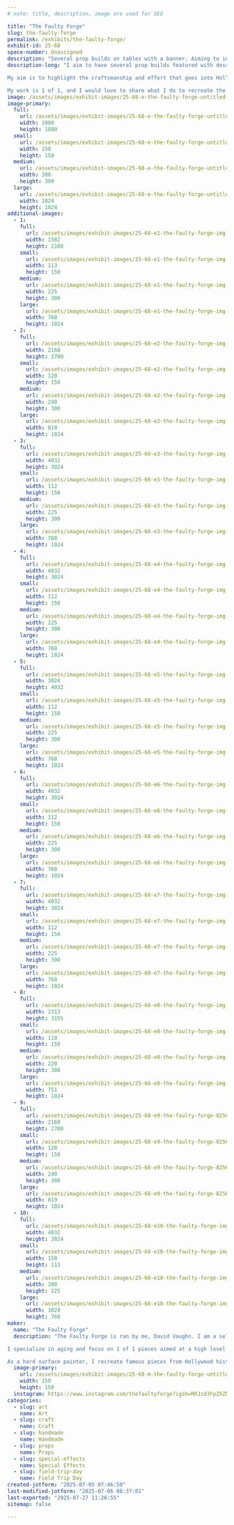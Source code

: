 ```yaml
---
# note: title, description, image are used for SEO

title: "The Faulty Forge"
slug: the-faulty-forge
permalink: /exhibits/the-faulty-forge/
exhibit-id: 25-68
space-number: Unassigned
description: "Several prop builds on tables with a banner. Aiming to inform the audience about my process."
description-long: "I aim to have several prop builds featured with descriptions of each and how the process went for each. I specialize in hard surface painting, so my setup will aim to highlight this. I will have a 3 foot pit droid that matches the one from the phantom menace, a blaster from alien romulus, various Indiana Jones props and some from Jaws. Others may come as well.

My aim is to highlight the craftsmanship and effort that goes into Hollywood level hard surface painting, as effects studios do it.

My work is 1 of 1, and I would love to share what I do to recreate the natural aging process that nature provides objects you see in reality."
image: /assets/images/exhibit-images/25-68-e-the-faulty-forge-untitled-3874-300x300.png
image-primary: 
  full:
    url: /assets/images/exhibit-images/25-68-e-the-faulty-forge-untitled-3874-full.png
    width: 1080
    height: 1080
  small:
    url: /assets/images/exhibit-images/25-68-e-the-faulty-forge-untitled-3874-150x150.png
    width: 150
    height: 150
  medium:
    url: /assets/images/exhibit-images/25-68-e-the-faulty-forge-untitled-3874-300x300.png
    width: 300
    height: 300
  large:
    url: /assets/images/exhibit-images/25-68-e-the-faulty-forge-untitled-3874-1024x1024.png
    width: 1024
    height: 1024
additional-images: 
  - 1:
    full:
      url: /assets/images/exhibit-images/25-68-e1-the-faulty-forge-img-8142-full.jpeg
      width: 1582
      height: 2108
    small:
      url: /assets/images/exhibit-images/25-68-e1-the-faulty-forge-img-8142-113x150.jpeg
      width: 113
      height: 150
    medium:
      url: /assets/images/exhibit-images/25-68-e1-the-faulty-forge-img-8142-225x300.jpeg
      width: 225
      height: 300
    large:
      url: /assets/images/exhibit-images/25-68-e1-the-faulty-forge-img-8142-768x1024.jpeg
      width: 768
      height: 1024
  - 2:
    full:
      url: /assets/images/exhibit-images/25-68-e2-the-faulty-forge-img-8029-526-full.jpeg
      width: 2160
      height: 2700
    small:
      url: /assets/images/exhibit-images/25-68-e2-the-faulty-forge-img-8029-526-120x150.jpeg
      width: 120
      height: 150
    medium:
      url: /assets/images/exhibit-images/25-68-e2-the-faulty-forge-img-8029-526-240x300.jpeg
      width: 240
      height: 300
    large:
      url: /assets/images/exhibit-images/25-68-e2-the-faulty-forge-img-8029-526-819x1024.jpeg
      width: 819
      height: 1024
  - 3:
    full:
      url: /assets/images/exhibit-images/25-68-e3-the-faulty-forge-img-7943-full.jpeg
      width: 4032
      height: 3024
    small:
      url: /assets/images/exhibit-images/25-68-e3-the-faulty-forge-img-7943-112x150.jpeg
      width: 112
      height: 150
    medium:
      url: /assets/images/exhibit-images/25-68-e3-the-faulty-forge-img-7943-225x300.jpeg
      width: 225
      height: 300
    large:
      url: /assets/images/exhibit-images/25-68-e3-the-faulty-forge-img-7943-768x1024.jpeg
      width: 768
      height: 1024
  - 4:
    full:
      url: /assets/images/exhibit-images/25-68-e4-the-faulty-forge-img-8107-8093-full.jpeg
      width: 4032
      height: 3024
    small:
      url: /assets/images/exhibit-images/25-68-e4-the-faulty-forge-img-8107-8093-112x150.jpeg
      width: 112
      height: 150
    medium:
      url: /assets/images/exhibit-images/25-68-e4-the-faulty-forge-img-8107-8093-225x300.jpeg
      width: 225
      height: 300
    large:
      url: /assets/images/exhibit-images/25-68-e4-the-faulty-forge-img-8107-8093-768x1024.jpeg
      width: 768
      height: 1024
  - 5:
    full:
      url: /assets/images/exhibit-images/25-68-e5-the-faulty-forge-img-7888-4044-full.jpeg
      width: 3024
      height: 4032
    small:
      url: /assets/images/exhibit-images/25-68-e5-the-faulty-forge-img-7888-4044-112x150.jpeg
      width: 112
      height: 150
    medium:
      url: /assets/images/exhibit-images/25-68-e5-the-faulty-forge-img-7888-4044-225x300.jpeg
      width: 225
      height: 300
    large:
      url: /assets/images/exhibit-images/25-68-e5-the-faulty-forge-img-7888-4044-768x1024.jpeg
      width: 768
      height: 1024
  - 6:
    full:
      url: /assets/images/exhibit-images/25-68-e6-the-faulty-forge-img-7741-83-full.jpeg
      width: 4032
      height: 3024
    small:
      url: /assets/images/exhibit-images/25-68-e6-the-faulty-forge-img-7741-83-112x150.jpeg
      width: 112
      height: 150
    medium:
      url: /assets/images/exhibit-images/25-68-e6-the-faulty-forge-img-7741-83-225x300.jpeg
      width: 225
      height: 300
    large:
      url: /assets/images/exhibit-images/25-68-e6-the-faulty-forge-img-7741-83-768x1024.jpeg
      width: 768
      height: 1024
  - 7:
    full:
      url: /assets/images/exhibit-images/25-68-e7-the-faulty-forge-img-7740-352-full.jpeg
      width: 4032
      height: 3024
    small:
      url: /assets/images/exhibit-images/25-68-e7-the-faulty-forge-img-7740-352-112x150.jpeg
      width: 112
      height: 150
    medium:
      url: /assets/images/exhibit-images/25-68-e7-the-faulty-forge-img-7740-352-225x300.jpeg
      width: 225
      height: 300
    large:
      url: /assets/images/exhibit-images/25-68-e7-the-faulty-forge-img-7740-352-768x1024.jpeg
      width: 768
      height: 1024
  - 8:
    full:
      url: /assets/images/exhibit-images/25-68-e8-the-faulty-forge-img-4587-full.jpeg
      width: 2313
      height: 3155
    small:
      url: /assets/images/exhibit-images/25-68-e8-the-faulty-forge-img-4587-110x150.jpeg
      width: 110
      height: 150
    medium:
      url: /assets/images/exhibit-images/25-68-e8-the-faulty-forge-img-4587-220x300.jpeg
      width: 220
      height: 300
    large:
      url: /assets/images/exhibit-images/25-68-e8-the-faulty-forge-img-4587-751x1024.jpeg
      width: 751
      height: 1024
  - 9:
    full:
      url: /assets/images/exhibit-images/25-68-e9-the-faulty-forge-8256905231683728103-full.jpeg
      width: 2160
      height: 2700
    small:
      url: /assets/images/exhibit-images/25-68-e9-the-faulty-forge-8256905231683728103-120x150.jpeg
      width: 120
      height: 150
    medium:
      url: /assets/images/exhibit-images/25-68-e9-the-faulty-forge-8256905231683728103-240x300.jpeg
      width: 240
      height: 300
    large:
      url: /assets/images/exhibit-images/25-68-e9-the-faulty-forge-8256905231683728103-819x1024.jpeg
      width: 819
      height: 1024
  - 10:
    full:
      url: /assets/images/exhibit-images/25-68-e10-the-faulty-forge-img-8497-full.jpeg
      width: 4032
      height: 3024
    small:
      url: /assets/images/exhibit-images/25-68-e10-the-faulty-forge-img-8497-150x113.jpeg
      width: 150
      height: 113
    medium:
      url: /assets/images/exhibit-images/25-68-e10-the-faulty-forge-img-8497-300x225.jpeg
      width: 300
      height: 225
    large:
      url: /assets/images/exhibit-images/25-68-e10-the-faulty-forge-img-8497-1024x768.jpeg
      width: 1024
      height: 768
maker: 
  name: "The Faulty Forge"
  description: "The Faulty Forge is ran by me, David Vaughn. I am a self taught artist through the Stan Winston Studio School. I specialize in high quality prop replica making and hard surface painting. I aim to make museum quality pieces. I’ve made helmets, droids, swords, busts, weapons, costumes and more. 

I specialize in aging and focus on 1 of 1 pieces aimed at a high level of attention to detail.

As a hard surface painter, I recreate famous pieces from Hollywood history with my own take."
  image-primary:
    url: /assets/images/exhibit-images/25-68-m-the-faulty-forge-untitled-150x150.png
    width: 150
    height: 150
  instagram: https://www.instagram.com/thefaultyforge?igsh=MXJzd3FpZXZhY256ZA%3D%3D&utm_source=qr
categories: 
  - slug: art
    name: Art
  - slug: craft
    name: Craft
  - slug: handmade
    name: Handmade
  - slug: props
    name: Props
  - slug: special-effects
    name: Special Effects
  - slug: field-trip-day
    name: Field Trip Day
created-jotform: "2025-07-05 07:46:50"
last-modified-jotform: "2025-07-06 08:37:01"
last-exported: "2025-07-27 11:26:55"
sitemap: false

---
```

